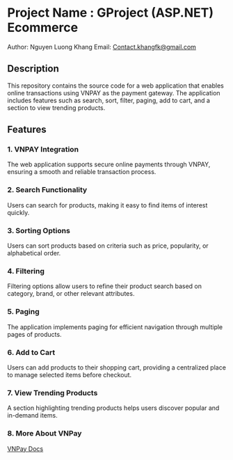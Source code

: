 # Project Name : GProject (ASP.NET) Ecommerce

Author: Nguyen Luong Khang
Email: Contact.khangfk@gmail.com

## Description

This repository contains the source code for a web application that enables online transactions using VNPAY as the payment gateway. The application includes features such as search, sort, filter, paging, add to cart, and a section to view trending products.

## Features

### 1. VNPAY Integration

The web application supports secure online payments through VNPAY, ensuring a smooth and reliable transaction process.

### 2. Search Functionality

Users can search for products, making it easy to find items of interest quickly.

### 3. Sorting Options

Users can sort products based on criteria such as price, popularity, or alphabetical order.

### 4. Filtering

Filtering options allow users to refine their product search based on category, brand, or other relevant attributes.

### 5. Paging

The application implements paging for efficient navigation through multiple pages of products.

### 6. Add to Cart

Users can add products to their shopping cart, providing a centralized place to manage selected items before checkout.

### 7. View Trending Products

A section highlighting trending products helps users discover popular and in-demand items.

### 8. More About VNPay
[VNPay Docs](https://sandbox.vnpayment.vn/apis/docs/gioi-thieu/)
